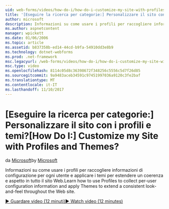 ```yaml
---
uid: web-forms/videos/how-do-i/how-do-i-customize-my-site-with-profiles-and-themes
title: '[Eseguire la ricerca per categorie:] Personalizzare il sito con i profili e temi? | Microsoft Docs'
author: microsoft
description: Informazioni su come usare i profili per raccogliere informazioni di configurazione per ogni utente e applicare i temi per estendere un coerenza e aspetto in tutto il sito Web.
ms.author: aspnetcontent
manager: wpickett
ms.date: 01/06/2006
ms.topic: article
ms.assetid: b837358b-ed14-44cd-b9fa-54910dd3e8b9
ms.technology: dotnet-webforms
ms.prod: .net-framework
msc.legacyurl: /web-forms/videos/how-do-i/how-do-i-customize-my-site-with-profiles-and-themes
msc.type: video
ms.openlocfilehash: 8114c05d8c36398672f348256c5556c5d7f26d85
ms.sourcegitcommit: 9a9483aceb34591c97451997036a9120c3fe2baf
ms.translationtype: MT
ms.contentlocale: it-IT
ms.lasthandoff: 11/10/2017
---
```

<a name="how-do-i-customize-my-site-with-profiles-and-themes"></a><span data-ttu-id="c2333-104">[Eseguire la ricerca per categorie:] Personalizzare il sito con i profili e temi?</span><span class="sxs-lookup"><span data-stu-id="c2333-104">[How Do I:] Customize my Site with Profiles and Themes?</span></span>
====================
<span data-ttu-id="c2333-105">da [Microsoft](https://github.com/microsoft)</span><span class="sxs-lookup"><span data-stu-id="c2333-105">by [Microsoft](https://github.com/microsoft)</span></span>

<span data-ttu-id="c2333-106">Informazioni su come usare i profili per raccogliere informazioni di configurazione per ogni utente e applicare i temi per estendere un coerenza e aspetto in tutto il sito Web.</span><span class="sxs-lookup"><span data-stu-id="c2333-106">Learn how to use Profiles to collect per-user configuration information and apply Themes to extend a consistent look-and-feel throughout the Web site.</span></span>

[<span data-ttu-id="c2333-107">&#9654; Guardare video (12 minuti)</span><span class="sxs-lookup"><span data-stu-id="c2333-107">&#9654; Watch video (12 minutes)</span></span>](https://channel9.msdn.com/Blogs/ASP-NET-Site-Videos/how-do-i-customize-my-site-with-profiles-and-themes)
